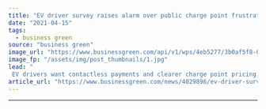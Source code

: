 ```yaml
---
title: "EV driver survey raises alarm over public charge point frustrations, as industry warns of smart charging barriers"
date: "2021-04-15"
tags: 
  - business green
source: "business green"
image_url: "https://www.businessgreen.com/api/v1/wps/4eb5277/3b0af5f8-0573-44ee-9b99-a232f1ac8091/3/iStock-1210142573-185x114.jpg"
image_fp: "/assets/img/post_thumbnails/1.jpg"
lead: "
 EV drivers want contactless payments and clearer charge point pricing, Electric Vehicle Association poll suggests ..."
article_url: "https://www.businessgreen.com/news/4029896/ev-driver-survey-raises-alarm-public-charge-point-frustrations-industry-warns-smart-charging-barriers"
---
```


---
